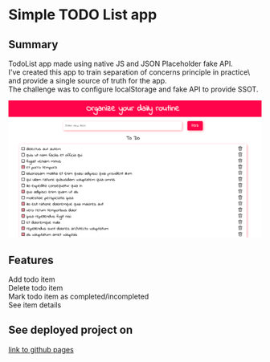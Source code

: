 # Simple TODO List app 

## Summary
TodoList app made using native JS and JSON Placeholder fake API.\
I've created this app to train separation of concerns principle in practice\ 
and provide a single source of truth for the app.\
The challenge was to configure localStorage and fake API to provide SSOT.

![todolist](assets/todolist.png)

## Features

Add todo item \
Delete todo item \
Mark todo item as completed/incompleted \
See item details

## See deployed project on

[link to github pages](https://olhalatun.github.io/todo-list/)
